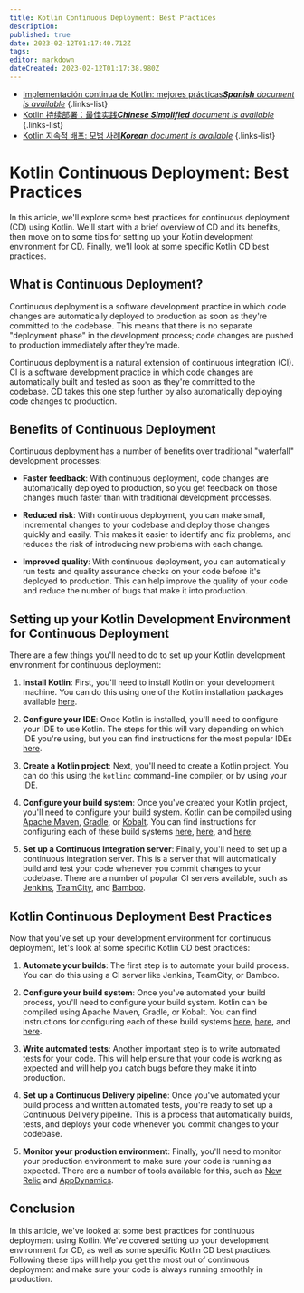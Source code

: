 ```yaml
---
title: Kotlin Continuous Deployment: Best Practices
description: 
published: true
date: 2023-02-12T01:17:40.712Z
tags: 
editor: markdown
dateCreated: 2023-02-12T01:17:38.980Z
---
```


- [Implementación continua de Kotlin: mejores prácticas***Spanish** document is available*](/es/Knowledge-base/Kotlin/kotlin-continuous-deployment-best-practices)
{.links-list}
- [Kotlin 持续部署：最佳实践***Chinese Simplified** document is available*](/zh/Knowledge-base/Kotlin/kotlin-continuous-deployment-best-practices)
{.links-list}
- [Kotlin 지속적 배포: 모범 사례***Korean** document is available*](/ko/Knowledge-base/Kotlin/kotlin-continuous-deployment-best-practices)
{.links-list}


# Kotlin Continuous Deployment: Best Practices

In this article, we'll explore some best practices for continuous deployment (CD) using Kotlin. We'll start with a brief overview of CD and its benefits, then move on to some tips for setting up your Kotlin development environment for CD. Finally, we'll look at some specific Kotlin CD best practices.

## What is Continuous Deployment?

Continuous deployment is a software development practice in which code changes are automatically deployed to production as soon as they're committed to the codebase. This means that there is no separate "deployment phase" in the development process; code changes are pushed to production immediately after they're made.

Continuous deployment is a natural extension of continuous integration (CI). CI is a software development practice in which code changes are automatically built and tested as soon as they're committed to the codebase. CD takes this one step further by also automatically deploying code changes to production.

## Benefits of Continuous Deployment

Continuous deployment has a number of benefits over traditional "waterfall" development processes:

* **Faster feedback**: With continuous deployment, code changes are automatically deployed to production, so you get feedback on those changes much faster than with traditional development processes.

* **Reduced risk**: With continuous deployment, you can make small, incremental changes to your codebase and deploy those changes quickly and easily. This makes it easier to identify and fix problems, and reduces the risk of introducing new problems with each change.

* **Improved quality**: With continuous deployment, you can automatically run tests and quality assurance checks on your code before it's deployed to production. This can help improve the quality of your code and reduce the number of bugs that make it into production.

## Setting up your Kotlin Development Environment for Continuous Deployment

There are a few things you'll need to do to set up your Kotlin development environment for continuous deployment:

1. **Install Kotlin**: First, you'll need to install Kotlin on your development machine. You can do this using one of the Kotlin installation packages available [here](https://kotlinlang.org/docs/tutorials/command-line.html).

2. **Configure your IDE**: Once Kotlin is installed, you'll need to configure your IDE to use Kotlin. The steps for this will vary depending on which IDE you're using, but you can find instructions for the most popular IDEs [here](https://kotlinlang.org/docs/tutorials/getting-started.html#configuring-the-kotlin-plugin).

3. **Create a Kotlin project**: Next, you'll need to create a Kotlin project. You can do this using the `kotlinc` command-line compiler, or by using your IDE.

4. **Configure your build system**: Once you've created your Kotlin project, you'll need to configure your build system. Kotlin can be compiled using [Apache Maven](https://maven.apache.org/), [Gradle](https://gradle.org/), or [ Kobalt](http://beust.com/kobalt/). You can find instructions for configuring each of these build systems [here](https://kotlinlang.org/docs/reference/using-maven.html), [here](https://kotlinlang.org/docs/reference/using-gradle.html), and [here](https://kotlinlang.org/docs/reference/using-kobalt.html).

5. **Set up a Continuous Integration server**: Finally, you'll need to set up a continuous integration server. This is a server that will automatically build and test your code whenever you commit changes to your codebase. There are a number of popular CI servers available, such as [Jenkins](https://jenkins.io/), [TeamCity](https://www.jetbrains.com/teamcity/), and [Bamboo](https://www.atlassian.com/software/bamboo).

## Kotlin Continuous Deployment Best Practices

Now that you've set up your development environment for continuous deployment, let's look at some specific Kotlin CD best practices:

1. **Automate your builds**: The first step is to automate your build process. You can do this using a CI server like Jenkins, TeamCity, or Bamboo.

2. **Configure your build system**: Once you've automated your build process, you'll need to configure your build system. Kotlin can be compiled using Apache Maven, Gradle, or Kobalt. You can find instructions for configuring each of these build systems [here](https://kotlinlang.org/docs/reference/using-maven.html), [here](https://kotlinlang.org/docs/reference/using-gradle.html), and [here](https://kotlinlang.org/docs/reference/using-kobalt.html).

3. **Write automated tests**: Another important step is to write automated tests for your code. This will help ensure that your code is working as expected and will help you catch bugs before they make it into production.

4. **Set up a Continuous Delivery pipeline**: Once you've automated your build process and written automated tests, you're ready to set up a Continuous Delivery pipeline. This is a process that automatically builds, tests, and deploys your code whenever you commit changes to your codebase.

5. **Monitor your production environment**: Finally, you'll need to monitor your production environment to make sure your code is running as expected. There are a number of tools available for this, such as [New Relic](https://newrelic.com/) and [AppDynamics](https://www.appdynamics.com/).

## Conclusion

In this article, we've looked at some best practices for continuous deployment using Kotlin. We've covered setting up your development environment for CD, as well as some specific Kotlin CD best practices. Following these tips will help you get the most out of continuous deployment and make sure your code is always running smoothly in production.
